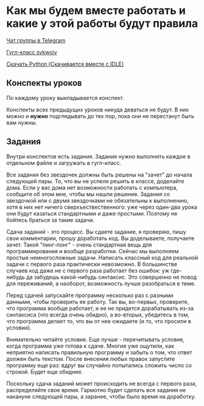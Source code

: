 # Как мы будем вместе работать и какие у этой работы будут правила

[Чат группы в Telegram](https://t.me/+KWOROCoGXAZhMzNi)

[Гугл-класс svkwoiv](https://classroom.google.com/c/NzE0MTQ3ODA2NTAw?cjc=svkwoiv)

[Скачать Python (Скачивается вместе с IDLE)](https://www.python.org/downloads/)

## Конспекты уроков

По каждому уроку выкладывается конспект.

Конспекты всех предыдущих уроков никуда деваться не будут. В них можно и **нужно** подглядывать до тех пор, пока они не перестанут быть вам нужны.

## Задания

Внутри конспектов есть задания. Задания нужно выполнять каждое в отдельном файле и загружать в гугл-класс.

Все задания без звездочек должны быть решены на "зачет" до начала следующей пары. То, что вы не успели решить в классе, доделайте дома. Если у вас дома нет возможности работать с компьютера, сообщите об этом мне, чтобы мы нашли решение. Задания со звездочкой или с двумя звездочками не обязательны к выполнению, хотя в них нет ничего сверхъествественного: уже через один-два урока они будут казаться стандартными и даже простыми. Поэтому не бойтесь браться за такие задачи.

Сдача заданий - это процесс. Вы сдаете задание, я проверяю, пишу свои комментарии, прошу доработать код. Вы доделываете, получаете зачет. Такой "пинг-понг" - очень стандартная вещь для программирования и вообще разработки. Сейчас мы выполняем простые немногосложные задачи. Написать классный код для реальной задачи с первого раза практически невозможно. В большинстве случаев код даже не с первого раза работает без ошибок: уж где-нибудь да забудешь какой-нибудь синтаксис. Это совершенно не повод для переживаний, а наоборот, возможность лучше разобраться в теме.

Перед сдачей запускайте программу несколько раз с разными данными, чтобы проверить ее работу. Так вы, во-первых, проверите, что программа вообще работает, и ее не придется дорабатывать из-за синтаксиса (что всегда очень обидно), а во-вторых, убедитесь в том, что программа делает то, что вы от нее ожидаете (и то, что просили в условии).

Внимательно читайте условие. Еще лучше - перечитывать условие, когда программа уже готова к сдаче. Многие уже ощутили, как неприятно написать правильную программу и забыть о том, что ответ должен быть текстом. После внесения любых правок запустите программу еще раз: вдруг вы случайно попытались сложить число со строкой. Будет еще обиднее.

Поскольку сдача заданий может происходить не всегда с первого раза, распределяйте свое время. Гармотно будет сделать все задания не накануне следующей пары, а заранее, чтобы было время на доработку. 